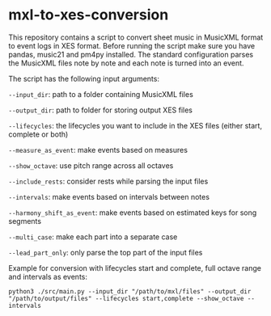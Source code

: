 # mxl-to-xes-conversion

This repository contains a script to convert sheet music in MusicXML format to event logs in XES format.
Before running the script make sure you have pandas, music21 and pm4py installed. The standard configuration 
parses the MusicXML files note by note and each note is turned into an event.

The script has the following input arguments:

```--input_dir```: path to a folder containing MusicXML files

```--output_dir```: path to folder for storing output XES files

```--lifecycles```: the lifecycles you want to include in the XES files (either start, complete or both)

```--measure_as_event```: make events based on measures

```--show_octave```: use pitch range across all octaves

```--include_rests```: consider rests while parsing the input files

```--intervals```: make events based on intervals between notes

```--harmony_shift_as_event```: make events based on estimated keys for song segments

```--multi_case```: make each part into a separate case

```--lead_part_only```: only parse the top part of the input files

Example for conversion with lifecycles start and complete, full octave range and intervals as events:

```python3 ./src/main.py --input_dir "/path/to/mxl/files" --output_dir "/path/to/output/files" --lifecycles start,complete --show_octave --intervals```
